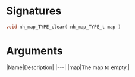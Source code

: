 <!-- start reference -->

# Signatures

```c
void nh_map_TYPE_clear( nh_map_TYPE_t map )
```

# Arguments

|Name|Description|
|---|
|map|The map to empty.|

<!-- end reference -->
